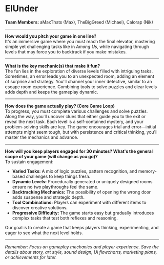 # ElUnder

**Team Members:** aMaxThats (Max), TheBigGreed (Michael), Calorap (Nik)

---

**How would you pitch your game in one line?**  
It's an immersive game where you must reach the final elevator, mastering simple yet challenging tasks like in *Among Us*, while navigating through levels that may force you to backtrack if you make mistakes.

---

**What is the key mechanic(s) that make it fun?**  
The fun lies in the exploration of diverse levels filled with intriguing tasks. Sometimes, an error leads you to an unexpected room, adding an element of surprise and strategy. You'll channel your inner detective, similar to an escape room experience. Combining tools to solve puzzles and clear levels adds depth and keeps the gameplay dynamic.

---

**How does the game actually play? (Core Game Loop)**  
To progress, you must complete various challenges and solve puzzles. Along the way, you'll uncover clues that either guide you to the exit or reveal the next task. Each level is a self-contained mystery, and your problem-solving skills are key. The game encourages trial and error—initial attempts might seem tough, but with persistence and critical thinking, you'll master the mechanics and advance.

---

**How will you keep players engaged for 30 minutes? What's the general scope of your game (will change as you go)?**  
To sustain engagement:
- **Varied Tasks:** A mix of logic puzzles, pattern recognition, and memory-based challenges to keep things fresh.
- **Dynamic Levels:** Procedurally generated or uniquely designed rooms ensure no two playthroughs feel the same.
- **Backtracking Mechanics:** The possibility of opening the wrong door adds suspense and strategic depth.
- **Tool Combinations:** Players can experiment with different items to discover creative solutions.
- **Progressive Difficulty:** The game starts easy but gradually introduces complex tasks that test both reflexes and reasoning.

Our goal is to create a game that keeps players thinking, experimenting, and eager to see what the next level holds.

---

*Remember: Focus on gameplay mechanics and player experience. Save the details about story, art style, sound design, UI flowcharts, marketing plans, or achievements for later.*

